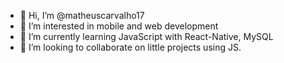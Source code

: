 - 👋 Hi, I’m @matheuscarvalho17
- 👀 I’m interested in mobile and web development
- 🌱 I’m currently learning JavaScript with React-Native, MySQL
- 💞️ I’m looking to collaborate on little projects using JS.

<!---
matheuscarvalho17/matheuscarvalho17 is a ✨ special ✨ repository because its `README.md` (this file) appears on your GitHub profile.
You can click the Preview link to take a look at your changes.
--->
